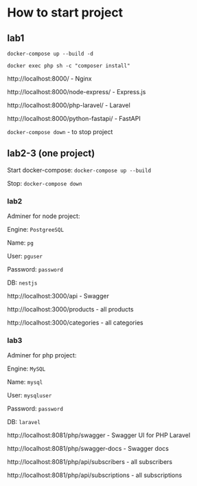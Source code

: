 # How to start project

## lab1

`docker-compose up --build -d`

`docker exec php sh -c "composer install"`

http://localhost:8000/ - Nginx

http://localhost:8000/node-express/ - Express.js

http://localhost:8000/php-laravel/ - Laravel

http://localhost:8000/python-fastapi/ - FastAPI

`docker-compose down` - to stop project

## lab2-3 (one project)

Start docker-compose: `docker-compose up --build`

Stop: `docker-compose down`

### lab2

Adminer for node project:

Engine: `PostgreeSQL`

Name: `pg`

User: `pguser`

Password: `password`

DB: `nestjs`

http://localhost:3000/api - Swagger

http://localhost:3000/products - all products

http://localhost:3000/categories - all categories

### lab3

Adminer for php project:

Engine: `MySQL`

Name: `mysql`

User: `mysqluser`

Password: `password`

DB: `laravel`

http://localhost:8081/php/swagger - Swagger UI for PHP Laravel

http://localhost:8081/php/swagger-docs - Swagger docs

http://localhost:8081/php/api/subscribers - all subscribers

http://localhost:8081/php/api/subscriptions - all subscriptions


